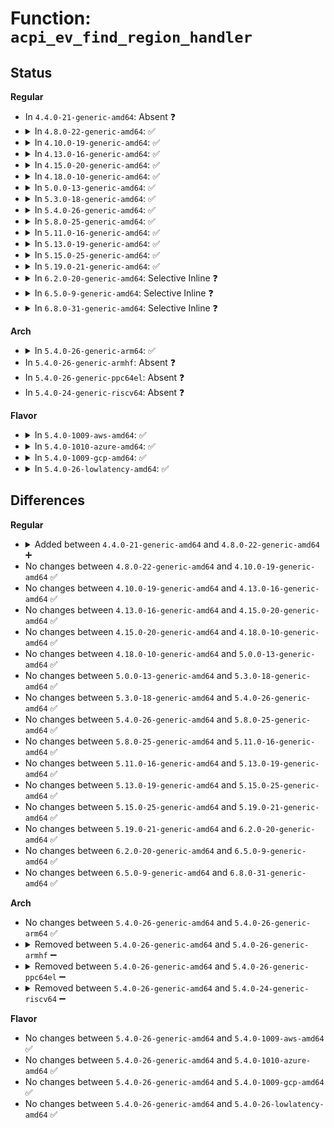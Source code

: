 # Function: <code>acpi_ev_find_region_handler</code>

## Status
<b>Regular</b>
<ul>
<li>
In <code>4.4.0-21-generic-amd64</code>: Absent ❓
</li>
<li>
<details>
<summary>In <code>4.8.0-22-generic-amd64</code>: ✅</summary>

```c
union acpi_operand_object * acpi_ev_find_region_handler(acpi_adr_space_type space_id, union acpi_operand_object * handler_obj)
```

```json
{
  "name": "acpi_ev_find_region_handler",
  "collision_type": "Unique Global",
  "inline_type": "No",
  "funcs": [
    {
      "addr": 18446744071583957419,
      "name": "acpi_ev_find_region_handler",
      "external": true,
      "loc": "drivers/acpi/acpica/evhandler.c:320",
      "file": "drivers/acpi/acpica/evhandler.c",
      "inline": "seen, unknown",
      "caller_inline": [],
      "caller_func": [
        "drivers/acpi/acpica/evhandler.c:acpi_ev_install_handler",
        "drivers/acpi/acpica/evrgnini.c:acpi_ev_initialize_region"
      ]
    }
  ],
  "symbols": [
    {
      "addr": 18446744071583957419,
      "name": "acpi_ev_find_region_handler",
      "section": ".text",
      "bind": "STB_GLOBAL",
      "size": 31
    }
  ]
}
```
</details>
</li>
<li>
<details>
<summary>In <code>4.10.0-19-generic-amd64</code>: ✅</summary>

```c
union acpi_operand_object * acpi_ev_find_region_handler(acpi_adr_space_type space_id, union acpi_operand_object * handler_obj)
```

```json
{
  "name": "acpi_ev_find_region_handler",
  "collision_type": "Unique Global",
  "inline_type": "No",
  "funcs": [
    {
      "addr": 18446744071584099089,
      "name": "acpi_ev_find_region_handler",
      "external": true,
      "loc": "drivers/acpi/acpica/evhandler.c:320",
      "file": "drivers/acpi/acpica/evhandler.c",
      "inline": "seen, unknown",
      "caller_inline": [],
      "caller_func": [
        "drivers/acpi/acpica/evhandler.c:acpi_ev_install_handler",
        "drivers/acpi/acpica/evrgnini.c:acpi_ev_initialize_region"
      ]
    }
  ],
  "symbols": [
    {
      "addr": 18446744071584099089,
      "name": "acpi_ev_find_region_handler",
      "section": ".text",
      "bind": "STB_GLOBAL",
      "size": 31
    }
  ]
}
```
</details>
</li>
<li>
<details>
<summary>In <code>4.13.0-16-generic-amd64</code>: ✅</summary>

```c
union acpi_operand_object * acpi_ev_find_region_handler(acpi_adr_space_type space_id, union acpi_operand_object * handler_obj)
```

```json
{
  "name": "acpi_ev_find_region_handler",
  "collision_type": "Unique Global",
  "inline_type": "No",
  "funcs": [
    {
      "addr": 18446744071584165981,
      "name": "acpi_ev_find_region_handler",
      "external": true,
      "loc": "drivers/acpi/acpica/evhandler.c:320",
      "file": "drivers/acpi/acpica/evhandler.c",
      "inline": "seen, unknown",
      "caller_inline": [],
      "caller_func": [
        "drivers/acpi/acpica/evhandler.c:acpi_ev_install_space_handler",
        "drivers/acpi/acpica/evrgnini.c:acpi_ev_initialize_region"
      ]
    }
  ],
  "symbols": [
    {
      "addr": 18446744071584165981,
      "name": "acpi_ev_find_region_handler",
      "section": ".text",
      "bind": "STB_GLOBAL",
      "size": 31
    }
  ]
}
```
</details>
</li>
<li>
<details>
<summary>In <code>4.15.0-20-generic-amd64</code>: ✅</summary>

```c
union acpi_operand_object * acpi_ev_find_region_handler(acpi_adr_space_type space_id, union acpi_operand_object * handler_obj)
```

```json
{
  "name": "acpi_ev_find_region_handler",
  "collision_type": "Unique Global",
  "inline_type": "No",
  "funcs": [
    {
      "addr": 18446744071584463555,
      "name": "acpi_ev_find_region_handler",
      "external": true,
      "loc": "drivers/acpi/acpica/evhandler.c:320",
      "file": "drivers/acpi/acpica/evhandler.c",
      "inline": "seen, unknown",
      "caller_inline": [],
      "caller_func": [
        "drivers/acpi/acpica/evhandler.c:acpi_ev_install_space_handler",
        "drivers/acpi/acpica/evrgnini.c:acpi_ev_initialize_region",
        "drivers/acpi/acpica/dbdisply.c:acpi_db_display_handlers"
      ]
    }
  ],
  "symbols": [
    {
      "addr": 18446744071584463555,
      "name": "acpi_ev_find_region_handler",
      "section": ".text",
      "bind": "STB_GLOBAL",
      "size": 31
    }
  ]
}
```
</details>
</li>
<li>
<details>
<summary>In <code>4.18.0-10-generic-amd64</code>: ✅</summary>

```c
union acpi_operand_object * acpi_ev_find_region_handler(acpi_adr_space_type space_id, union acpi_operand_object * handler_obj)
```

```json
{
  "name": "acpi_ev_find_region_handler",
  "collision_type": "Unique Global",
  "inline_type": "No",
  "funcs": [
    {
      "addr": 18446744071584687679,
      "name": "acpi_ev_find_region_handler",
      "external": true,
      "loc": "drivers/acpi/acpica/evhandler.c:286",
      "file": "drivers/acpi/acpica/evhandler.c",
      "inline": "seen, unknown",
      "caller_inline": [],
      "caller_func": [
        "drivers/acpi/acpica/evhandler.c:acpi_ev_install_space_handler",
        "drivers/acpi/acpica/evrgnini.c:acpi_ev_initialize_region",
        "drivers/acpi/acpica/dbdisply.c:acpi_db_display_handlers"
      ]
    }
  ],
  "symbols": [
    {
      "addr": 18446744071584687679,
      "name": "acpi_ev_find_region_handler",
      "section": ".text",
      "bind": "STB_GLOBAL",
      "size": 31
    }
  ]
}
```
</details>
</li>
<li>
<details>
<summary>In <code>5.0.0-13-generic-amd64</code>: ✅</summary>

```c
union acpi_operand_object * acpi_ev_find_region_handler(acpi_adr_space_type space_id, union acpi_operand_object * handler_obj)
```

```json
{
  "name": "acpi_ev_find_region_handler",
  "collision_type": "Unique Global",
  "inline_type": "No",
  "funcs": [
    {
      "addr": 18446744071584787679,
      "name": "acpi_ev_find_region_handler",
      "external": true,
      "loc": "drivers/acpi/acpica/evhandler.c:286",
      "file": "drivers/acpi/acpica/evhandler.c",
      "inline": "seen, unknown",
      "caller_inline": [],
      "caller_func": [
        "drivers/acpi/acpica/evhandler.c:acpi_ev_install_space_handler",
        "drivers/acpi/acpica/evrgnini.c:acpi_ev_initialize_region",
        "drivers/acpi/acpica/dbdisply.c:acpi_db_display_handlers"
      ]
    }
  ],
  "symbols": [
    {
      "addr": 18446744071584787679,
      "name": "acpi_ev_find_region_handler",
      "section": ".text",
      "bind": "STB_GLOBAL",
      "size": 31
    }
  ]
}
```
</details>
</li>
<li>
<details>
<summary>In <code>5.3.0-18-generic-amd64</code>: ✅</summary>

```c
union acpi_operand_object * acpi_ev_find_region_handler(acpi_adr_space_type space_id, union acpi_operand_object * handler_obj)
```

```json
{
  "name": "acpi_ev_find_region_handler",
  "collision_type": "Unique Global",
  "inline_type": "No",
  "funcs": [
    {
      "addr": 18446744071584990415,
      "name": "acpi_ev_find_region_handler",
      "external": true,
      "loc": "drivers/acpi/acpica/evhandler.c:286",
      "file": "drivers/acpi/acpica/evhandler.c",
      "inline": "seen, unknown",
      "caller_inline": [],
      "caller_func": [
        "drivers/acpi/acpica/evhandler.c:acpi_ev_install_space_handler",
        "drivers/acpi/acpica/evrgnini.c:acpi_ev_initialize_region",
        "drivers/acpi/acpica/dbdisply.c:acpi_db_display_handlers"
      ]
    }
  ],
  "symbols": [
    {
      "addr": 18446744071584990415,
      "name": "acpi_ev_find_region_handler",
      "section": ".text",
      "bind": "STB_GLOBAL",
      "size": 31
    }
  ]
}
```
</details>
</li>
<li>
<details>
<summary>In <code>5.4.0-26-generic-amd64</code>: ✅</summary>

```c
union acpi_operand_object * acpi_ev_find_region_handler(acpi_adr_space_type space_id, union acpi_operand_object * handler_obj)
```

```json
{
  "name": "acpi_ev_find_region_handler",
  "collision_type": "Unique Global",
  "inline_type": "No",
  "funcs": [
    {
      "addr": 18446744071585126418,
      "name": "acpi_ev_find_region_handler",
      "external": true,
      "loc": "drivers/acpi/acpica/evhandler.c:286",
      "file": "drivers/acpi/acpica/evhandler.c",
      "inline": "seen, unknown",
      "caller_inline": [],
      "caller_func": [
        "drivers/acpi/acpica/evhandler.c:acpi_ev_install_space_handler",
        "drivers/acpi/acpica/evrgnini.c:acpi_ev_initialize_region",
        "drivers/acpi/acpica/dbdisply.c:acpi_db_display_handlers"
      ]
    }
  ],
  "symbols": [
    {
      "addr": 18446744071585126418,
      "name": "acpi_ev_find_region_handler",
      "section": ".text",
      "bind": "STB_GLOBAL",
      "size": 31
    }
  ]
}
```
</details>
</li>
<li>
<details>
<summary>In <code>5.8.0-25-generic-amd64</code>: ✅</summary>

```c
union acpi_operand_object * acpi_ev_find_region_handler(acpi_adr_space_type space_id, union acpi_operand_object * handler_obj)
```

```json
{
  "name": "acpi_ev_find_region_handler",
  "collision_type": "Unique Global",
  "inline_type": "No",
  "funcs": [
    {
      "addr": 18446744071585831361,
      "name": "acpi_ev_find_region_handler",
      "external": true,
      "loc": "drivers/acpi/acpica/evhandler.c:286",
      "file": "drivers/acpi/acpica/evhandler.c",
      "inline": "seen, unknown",
      "caller_inline": [],
      "caller_func": [
        "drivers/acpi/acpica/evhandler.c:acpi_ev_install_space_handler",
        "drivers/acpi/acpica/evrgnini.c:acpi_ev_initialize_region",
        "drivers/acpi/acpica/dbdisply.c:acpi_db_display_handlers"
      ]
    }
  ],
  "symbols": [
    {
      "addr": 18446744071585831361,
      "name": "acpi_ev_find_region_handler",
      "section": ".text",
      "bind": "STB_GLOBAL",
      "size": 31
    }
  ]
}
```
</details>
</li>
<li>
<details>
<summary>In <code>5.11.0-16-generic-amd64</code>: ✅</summary>

```c
union acpi_operand_object * acpi_ev_find_region_handler(acpi_adr_space_type space_id, union acpi_operand_object * handler_obj)
```

```json
{
  "name": "acpi_ev_find_region_handler",
  "collision_type": "Unique Global",
  "inline_type": "No",
  "funcs": [
    {
      "addr": 18446744071585952325,
      "name": "acpi_ev_find_region_handler",
      "external": true,
      "loc": "drivers/acpi/acpica/evhandler.c:286",
      "file": "drivers/acpi/acpica/evhandler.c",
      "inline": "seen, unknown",
      "caller_inline": [],
      "caller_func": [
        "drivers/acpi/acpica/evhandler.c:acpi_ev_install_space_handler",
        "drivers/acpi/acpica/evrgnini.c:acpi_ev_initialize_region",
        "drivers/acpi/acpica/dbdisply.c:acpi_db_display_handlers"
      ]
    }
  ],
  "symbols": [
    {
      "addr": 18446744071585952325,
      "name": "acpi_ev_find_region_handler",
      "section": ".text",
      "bind": "STB_GLOBAL",
      "size": 31
    }
  ]
}
```
</details>
</li>
<li>
<details>
<summary>In <code>5.13.0-19-generic-amd64</code>: ✅</summary>

```c
union acpi_operand_object * acpi_ev_find_region_handler(acpi_adr_space_type space_id, union acpi_operand_object * handler_obj)
```

```json
{
  "name": "acpi_ev_find_region_handler",
  "collision_type": "Unique Global",
  "inline_type": "No",
  "funcs": [
    {
      "addr": 18446744071585829497,
      "name": "acpi_ev_find_region_handler",
      "external": true,
      "loc": "drivers/acpi/acpica/evhandler.c:286",
      "file": "drivers/acpi/acpica/evhandler.c",
      "inline": "seen, unknown",
      "caller_inline": [],
      "caller_func": [
        "drivers/acpi/acpica/evhandler.c:acpi_ev_install_space_handler",
        "drivers/acpi/acpica/evrgnini.c:acpi_ev_initialize_region",
        "drivers/acpi/acpica/dbdisply.c:acpi_db_display_handlers"
      ]
    }
  ],
  "symbols": [
    {
      "addr": 18446744071585829497,
      "name": "acpi_ev_find_region_handler",
      "section": ".text",
      "bind": "STB_GLOBAL",
      "size": 31
    }
  ]
}
```
</details>
</li>
<li>
<details>
<summary>In <code>5.15.0-25-generic-amd64</code>: ✅</summary>

```c
union acpi_operand_object * acpi_ev_find_region_handler(acpi_adr_space_type space_id, union acpi_operand_object * handler_obj)
```

```json
{
  "name": "acpi_ev_find_region_handler",
  "collision_type": "Unique Global",
  "inline_type": "No",
  "funcs": [
    {
      "addr": 18446744071586315968,
      "name": "acpi_ev_find_region_handler",
      "external": true,
      "loc": "drivers/acpi/acpica/evhandler.c:286",
      "file": "drivers/acpi/acpica/evhandler.c",
      "inline": "seen, unknown",
      "caller_inline": [],
      "caller_func": [
        "drivers/acpi/acpica/evhandler.c:acpi_ev_install_space_handler",
        "drivers/acpi/acpica/evrgnini.c:acpi_ev_initialize_region",
        "drivers/acpi/acpica/dbdisply.c:acpi_db_display_handlers"
      ]
    }
  ],
  "symbols": [
    {
      "addr": 18446744071586315968,
      "name": "acpi_ev_find_region_handler",
      "section": ".text",
      "bind": "STB_GLOBAL",
      "size": 31
    }
  ]
}
```
</details>
</li>
<li>
<details>
<summary>In <code>5.19.0-21-generic-amd64</code>: ✅</summary>

```c
union acpi_operand_object * acpi_ev_find_region_handler(acpi_adr_space_type space_id, union acpi_operand_object * handler_obj)
```

```json
{
  "name": "acpi_ev_find_region_handler",
  "collision_type": "Unique Global",
  "inline_type": "No",
  "funcs": [
    {
      "addr": 18446744071587561631,
      "name": "acpi_ev_find_region_handler",
      "external": true,
      "loc": "drivers/acpi/acpica/evhandler.c:286",
      "file": "drivers/acpi/acpica/evhandler.c",
      "inline": "seen, unknown",
      "caller_inline": [],
      "caller_func": [
        "drivers/acpi/acpica/evhandler.c:acpi_ev_install_space_handler",
        "drivers/acpi/acpica/evhandler.c:acpi_ev_install_handler",
        "drivers/acpi/acpica/evrgnini.c:acpi_ev_initialize_region",
        "drivers/acpi/acpica/dbdisply.c:acpi_db_display_handlers"
      ]
    }
  ],
  "symbols": [
    {
      "addr": 18446744071587561631,
      "name": "acpi_ev_find_region_handler",
      "section": ".text",
      "bind": "STB_GLOBAL",
      "size": 39
    }
  ]
}
```
</details>
</li>
<li>
<details>
<summary>In <code>6.2.0-20-generic-amd64</code>: Selective Inline ❓</summary>

```c
union acpi_operand_object * acpi_ev_find_region_handler(acpi_adr_space_type space_id, union acpi_operand_object * handler_obj)
```

```json
{
  "name": "acpi_ev_find_region_handler",
  "collision_type": "Unique Global",
  "inline_type": "Selective",
  "funcs": [
    {
      "addr": 18446744071588847138,
      "name": "acpi_ev_find_region_handler",
      "external": true,
      "loc": "drivers/acpi/acpica/evhandler.c:286",
      "file": "drivers/acpi/acpica/evhandler.c",
      "inline": "not declared, inlined",
      "caller_inline": [
        "drivers/acpi/acpica/evhandler.c:acpi_ev_install_space_handler",
        "drivers/acpi/acpica/evhandler.c:acpi_ev_install_handler"
      ],
      "caller_func": [
        "drivers/acpi/acpica/evrgnini.c:acpi_ev_initialize_region",
        "drivers/acpi/acpica/dbdisply.c:acpi_db_display_handlers"
      ]
    }
  ],
  "symbols": [
    {
      "addr": 18446744071588846912,
      "name": "acpi_ev_find_region_handler",
      "section": ".text",
      "bind": "STB_GLOBAL",
      "size": 56
    }
  ]
}
```
</details>
</li>
<li>
<details>
<summary>In <code>6.5.0-9-generic-amd64</code>: Selective Inline ❓</summary>

```c
union acpi_operand_object * acpi_ev_find_region_handler(acpi_adr_space_type space_id, union acpi_operand_object * handler_obj)
```

```json
{
  "name": "acpi_ev_find_region_handler",
  "collision_type": "Unique Global",
  "inline_type": "Selective",
  "funcs": [
    {
      "addr": 18446744071589136480,
      "name": "acpi_ev_find_region_handler",
      "external": true,
      "loc": "drivers/acpi/acpica/evhandler.c:286",
      "file": "drivers/acpi/acpica/evhandler.c",
      "inline": "not declared, inlined",
      "caller_inline": [
        "drivers/acpi/acpica/evhandler.c:acpi_ev_install_space_handler",
        "drivers/acpi/acpica/evhandler.c:acpi_ev_install_handler"
      ],
      "caller_func": [
        "drivers/acpi/acpica/evrgnini.c:acpi_ev_initialize_region",
        "drivers/acpi/acpica/dbdisply.c:acpi_db_display_handlers"
      ]
    }
  ],
  "symbols": [
    {
      "addr": 18446744071589136256,
      "name": "acpi_ev_find_region_handler",
      "section": ".text",
      "bind": "STB_GLOBAL",
      "size": 56
    }
  ]
}
```
</details>
</li>
<li>
<details>
<summary>In <code>6.8.0-31-generic-amd64</code>: Selective Inline ❓</summary>

```c
union acpi_operand_object * acpi_ev_find_region_handler(acpi_adr_space_type space_id, union acpi_operand_object * handler_obj)
```

```json
{
  "name": "acpi_ev_find_region_handler",
  "collision_type": "Unique Global",
  "inline_type": "Selective",
  "funcs": [
    {
      "addr": 18446744071589442496,
      "name": "acpi_ev_find_region_handler",
      "external": true,
      "loc": "drivers/acpi/acpica/evhandler.c:286",
      "file": "drivers/acpi/acpica/evhandler.c",
      "inline": "not declared, inlined",
      "caller_inline": [
        "drivers/acpi/acpica/evhandler.c:acpi_ev_install_space_handler",
        "drivers/acpi/acpica/evhandler.c:acpi_ev_install_handler"
      ],
      "caller_func": [
        "drivers/acpi/acpica/evrgnini.c:acpi_ev_initialize_region",
        "drivers/acpi/acpica/dbdisply.c:acpi_db_display_handlers"
      ]
    }
  ],
  "symbols": [
    {
      "addr": 18446744071589442272,
      "name": "acpi_ev_find_region_handler",
      "section": ".text",
      "bind": "STB_GLOBAL",
      "size": 56
    }
  ]
}
```
</details>
</li>
</ul>
<b>Arch</b>
<ul>
<li>
<details>
<summary>In <code>5.4.0-26-generic-arm64</code>: ✅</summary>

```c
union acpi_operand_object * acpi_ev_find_region_handler(acpi_adr_space_type space_id, union acpi_operand_object * handler_obj)
```

```json
{
  "name": "acpi_ev_find_region_handler",
  "collision_type": "Unique Global",
  "inline_type": "No",
  "funcs": [
    {
      "addr": 18446603336497503452,
      "name": "acpi_ev_find_region_handler",
      "external": true,
      "loc": "drivers/acpi/acpica/evhandler.c:286",
      "file": "drivers/acpi/acpica/evhandler.c",
      "inline": "seen, unknown",
      "caller_inline": [],
      "caller_func": [
        "drivers/acpi/acpica/evhandler.c:acpi_ev_install_space_handler",
        "drivers/acpi/acpica/evrgnini.c:acpi_ev_initialize_region"
      ]
    }
  ],
  "symbols": [
    {
      "addr": 18446603336497503452,
      "name": "acpi_ev_find_region_handler",
      "section": ".text",
      "bind": "STB_GLOBAL",
      "size": 68
    }
  ]
}
```
</details>
</li>
<li>
In <code>5.4.0-26-generic-armhf</code>: Absent ❓
</li>
<li>
In <code>5.4.0-26-generic-ppc64el</code>: Absent ❓
</li>
<li>
In <code>5.4.0-24-generic-riscv64</code>: Absent ❓
</li>
</ul>
<b>Flavor</b>
<ul>
<li>
<details>
<summary>In <code>5.4.0-1009-aws-amd64</code>: ✅</summary>

```c
union acpi_operand_object * acpi_ev_find_region_handler(acpi_adr_space_type space_id, union acpi_operand_object * handler_obj)
```

```json
{
  "name": "acpi_ev_find_region_handler",
  "collision_type": "Unique Global",
  "inline_type": "No",
  "funcs": [
    {
      "addr": 18446744071585033472,
      "name": "acpi_ev_find_region_handler",
      "external": true,
      "loc": "drivers/acpi/acpica/evhandler.c:286",
      "file": "drivers/acpi/acpica/evhandler.c",
      "inline": "seen, unknown",
      "caller_inline": [],
      "caller_func": [
        "drivers/acpi/acpica/evhandler.c:acpi_ev_install_space_handler",
        "drivers/acpi/acpica/evrgnini.c:acpi_ev_initialize_region"
      ]
    }
  ],
  "symbols": [
    {
      "addr": 18446744071585033472,
      "name": "acpi_ev_find_region_handler",
      "section": ".text",
      "bind": "STB_GLOBAL",
      "size": 31
    }
  ]
}
```
</details>
</li>
<li>
<details>
<summary>In <code>5.4.0-1010-azure-amd64</code>: ✅</summary>

```c
union acpi_operand_object * acpi_ev_find_region_handler(acpi_adr_space_type space_id, union acpi_operand_object * handler_obj)
```

```json
{
  "name": "acpi_ev_find_region_handler",
  "collision_type": "Unique Global",
  "inline_type": "No",
  "funcs": [
    {
      "addr": 18446744071584949075,
      "name": "acpi_ev_find_region_handler",
      "external": true,
      "loc": "drivers/acpi/acpica/evhandler.c:286",
      "file": "drivers/acpi/acpica/evhandler.c",
      "inline": "seen, unknown",
      "caller_inline": [],
      "caller_func": [
        "drivers/acpi/acpica/evhandler.c:acpi_ev_install_space_handler",
        "drivers/acpi/acpica/evrgnini.c:acpi_ev_initialize_region"
      ]
    }
  ],
  "symbols": [
    {
      "addr": 18446744071584949075,
      "name": "acpi_ev_find_region_handler",
      "section": ".text",
      "bind": "STB_GLOBAL",
      "size": 31
    }
  ]
}
```
</details>
</li>
<li>
<details>
<summary>In <code>5.4.0-1009-gcp-amd64</code>: ✅</summary>

```c
union acpi_operand_object * acpi_ev_find_region_handler(acpi_adr_space_type space_id, union acpi_operand_object * handler_obj)
```

```json
{
  "name": "acpi_ev_find_region_handler",
  "collision_type": "Unique Global",
  "inline_type": "No",
  "funcs": [
    {
      "addr": 18446744071585078002,
      "name": "acpi_ev_find_region_handler",
      "external": true,
      "loc": "drivers/acpi/acpica/evhandler.c:286",
      "file": "drivers/acpi/acpica/evhandler.c",
      "inline": "seen, unknown",
      "caller_inline": [],
      "caller_func": [
        "drivers/acpi/acpica/evhandler.c:acpi_ev_install_space_handler",
        "drivers/acpi/acpica/evrgnini.c:acpi_ev_initialize_region",
        "drivers/acpi/acpica/dbdisply.c:acpi_db_display_handlers"
      ]
    }
  ],
  "symbols": [
    {
      "addr": 18446744071585078002,
      "name": "acpi_ev_find_region_handler",
      "section": ".text",
      "bind": "STB_GLOBAL",
      "size": 31
    }
  ]
}
```
</details>
</li>
<li>
<details>
<summary>In <code>5.4.0-26-lowlatency-amd64</code>: ✅</summary>

```c
union acpi_operand_object * acpi_ev_find_region_handler(acpi_adr_space_type space_id, union acpi_operand_object * handler_obj)
```

```json
{
  "name": "acpi_ev_find_region_handler",
  "collision_type": "Unique Global",
  "inline_type": "No",
  "funcs": [
    {
      "addr": 18446744071585184162,
      "name": "acpi_ev_find_region_handler",
      "external": true,
      "loc": "drivers/acpi/acpica/evhandler.c:286",
      "file": "drivers/acpi/acpica/evhandler.c",
      "inline": "seen, unknown",
      "caller_inline": [],
      "caller_func": [
        "drivers/acpi/acpica/evhandler.c:acpi_ev_install_space_handler",
        "drivers/acpi/acpica/evrgnini.c:acpi_ev_initialize_region",
        "drivers/acpi/acpica/dbdisply.c:acpi_db_display_handlers"
      ]
    }
  ],
  "symbols": [
    {
      "addr": 18446744071585184162,
      "name": "acpi_ev_find_region_handler",
      "section": ".text",
      "bind": "STB_GLOBAL",
      "size": 31
    }
  ]
}
```
</details>
</li>
</ul>

## Differences
<b>Regular</b>
<ul>
<li>
<details>
<summary>Added between <code>4.4.0-21-generic-amd64</code> and <code>4.8.0-22-generic-amd64</code> ➕</summary>

```c
union acpi_operand_object * acpi_ev_find_region_handler(acpi_adr_space_type space_id, union acpi_operand_object * handler_obj)
```
</details>
</li>
<li>
No changes between <code>4.8.0-22-generic-amd64</code> and <code>4.10.0-19-generic-amd64</code> ✅
</li>
<li>
No changes between <code>4.10.0-19-generic-amd64</code> and <code>4.13.0-16-generic-amd64</code> ✅
</li>
<li>
No changes between <code>4.13.0-16-generic-amd64</code> and <code>4.15.0-20-generic-amd64</code> ✅
</li>
<li>
No changes between <code>4.15.0-20-generic-amd64</code> and <code>4.18.0-10-generic-amd64</code> ✅
</li>
<li>
No changes between <code>4.18.0-10-generic-amd64</code> and <code>5.0.0-13-generic-amd64</code> ✅
</li>
<li>
No changes between <code>5.0.0-13-generic-amd64</code> and <code>5.3.0-18-generic-amd64</code> ✅
</li>
<li>
No changes between <code>5.3.0-18-generic-amd64</code> and <code>5.4.0-26-generic-amd64</code> ✅
</li>
<li>
No changes between <code>5.4.0-26-generic-amd64</code> and <code>5.8.0-25-generic-amd64</code> ✅
</li>
<li>
No changes between <code>5.8.0-25-generic-amd64</code> and <code>5.11.0-16-generic-amd64</code> ✅
</li>
<li>
No changes between <code>5.11.0-16-generic-amd64</code> and <code>5.13.0-19-generic-amd64</code> ✅
</li>
<li>
No changes between <code>5.13.0-19-generic-amd64</code> and <code>5.15.0-25-generic-amd64</code> ✅
</li>
<li>
No changes between <code>5.15.0-25-generic-amd64</code> and <code>5.19.0-21-generic-amd64</code> ✅
</li>
<li>
No changes between <code>5.19.0-21-generic-amd64</code> and <code>6.2.0-20-generic-amd64</code> ✅
</li>
<li>
No changes between <code>6.2.0-20-generic-amd64</code> and <code>6.5.0-9-generic-amd64</code> ✅
</li>
<li>
No changes between <code>6.5.0-9-generic-amd64</code> and <code>6.8.0-31-generic-amd64</code> ✅
</li>
</ul>
<b>Arch</b>
<ul>
<li>
No changes between <code>5.4.0-26-generic-amd64</code> and <code>5.4.0-26-generic-arm64</code> ✅
</li>
<li>
<details>
<summary>Removed between <code>5.4.0-26-generic-amd64</code> and <code>5.4.0-26-generic-armhf</code> ➖</summary>

```c
union acpi_operand_object * acpi_ev_find_region_handler(acpi_adr_space_type space_id, union acpi_operand_object * handler_obj)
```
</details>
</li>
<li>
<details>
<summary>Removed between <code>5.4.0-26-generic-amd64</code> and <code>5.4.0-26-generic-ppc64el</code> ➖</summary>

```c
union acpi_operand_object * acpi_ev_find_region_handler(acpi_adr_space_type space_id, union acpi_operand_object * handler_obj)
```
</details>
</li>
<li>
<details>
<summary>Removed between <code>5.4.0-26-generic-amd64</code> and <code>5.4.0-24-generic-riscv64</code> ➖</summary>

```c
union acpi_operand_object * acpi_ev_find_region_handler(acpi_adr_space_type space_id, union acpi_operand_object * handler_obj)
```
</details>
</li>
</ul>
<b>Flavor</b>
<ul>
<li>
No changes between <code>5.4.0-26-generic-amd64</code> and <code>5.4.0-1009-aws-amd64</code> ✅
</li>
<li>
No changes between <code>5.4.0-26-generic-amd64</code> and <code>5.4.0-1010-azure-amd64</code> ✅
</li>
<li>
No changes between <code>5.4.0-26-generic-amd64</code> and <code>5.4.0-1009-gcp-amd64</code> ✅
</li>
<li>
No changes between <code>5.4.0-26-generic-amd64</code> and <code>5.4.0-26-lowlatency-amd64</code> ✅
</li>
</ul>
